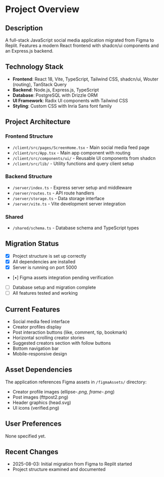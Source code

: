 # Project Overview

## Description
A full-stack JavaScript social media application migrated from Figma to Replit. Features a modern React frontend with shadcn/ui components and an Express.js backend.

## Technology Stack
- **Frontend**: React 18, Vite, TypeScript, Tailwind CSS, shadcn/ui, Wouter (routing), TanStack Query
- **Backend**: Node.js, Express.js, TypeScript  
- **Database**: PostgreSQL with Drizzle ORM
- **UI Framework**: Radix UI components with Tailwind CSS
- **Styling**: Custom CSS with Inria Sans font family

## Project Architecture

### Frontend Structure
- `/client/src/pages/ScreenHome.tsx` - Main social media feed page
- `/client/src/App.tsx` - Main app component with routing
- `/client/src/components/ui/` - Reusable UI components from shadcn
- `/client/src/lib/` - Utility functions and query client setup

### Backend Structure  
- `/server/index.ts` - Express server setup and middleware
- `/server/routes.ts` - API route handlers
- `/server/storage.ts` - Data storage interface
- `/server/vite.ts` - Vite development server integration

### Shared
- `/shared/schema.ts` - Database schema and TypeScript types

## Migration Status
- [x] Project structure is set up correctly
- [x] All dependencies are installed
- [x] Server is running on port 5000
- [•] Figma assets integration pending verification
- [ ] Database setup and migration complete
- [ ] All features tested and working

## Current Features
- Social media feed interface
- Creator profiles display
- Post interaction buttons (like, comment, tip, bookmark)
- Horizontal scrolling creator stories
- Suggested creators section with follow buttons
- Bottom navigation bar
- Mobile-responsive design

## Asset Dependencies
The application references Figma assets in `/figmaAssets/` directory:
- Creator profile images (ellipse-*.png, frame-*.png)
- Post images (fttpost2.png)
- Header graphics (head.svg)
- UI icons (verified.png)

## User Preferences
None specified yet.

## Recent Changes
- 2025-08-03: Initial migration from Figma to Replit started
- Project structure examined and documented